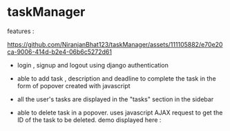 # taskManager
features :



https://github.com/NiranjanBhat123/taskManager/assets/111105882/e70e20ca-9006-414d-b2e4-06b6c5272d61



* login , signup and logout using django authentication
* able to add task , description and deadline to complete the task in the form of popover created with javascript

* all the user's tasks are displayed in the "tasks" section in the sidebar
* able to delete task in a popover. uses javascript AJAX request to get the ID of the task to be deleted.
  demo displayed here :
  











